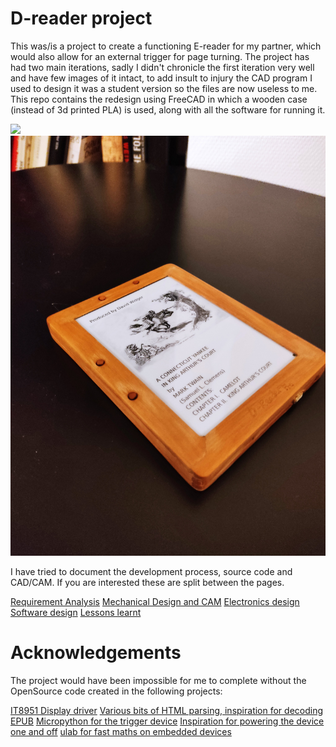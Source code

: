 # D-reader project

This was/is a project to create a functioning E-reader for my partner, which would also allow for an external trigger for page turning. The project has had two main iterations, sadly I didn't chronicle the first iteration very well and have few images of it intact, to add insult to injury the CAD program I used to design it was a student version so the files are now useless to me. This repo contains the redesign using FreeCAD in which a wooden case (instead of 3d printed PLA) is used, along with all the software for running it. 

![](photos/image%20(4).jpg) ![](photos/image%20(3).jpg)

I have tried to document the development process, source code and CAD/CAM. If you are interested these are split between the pages.

[Requirement Analysis](https://dtourolle.github.io/requirement-analysis.html)
[Mechanical Design and CAM](https://dtourolle.github.io/mechanical.html)
[Electronics design](https://dtourolle.github.io/electronics.html)
[Software design](https://dtourolle.github.io/software.html)
[Lessons learnt](https://dtourolle.github.io/lessons.html)

# Acknowledgements

The project would have been impossible for me to complete without the OpenSource code created in the following projects:

[IT8951 Display driver](https://github.com/GregDMeyer/IT8951)
[Various bits of HTML parsing, inspiration for decoding EPUB](https://github.com/wustho/epr)
[Micropython for the trigger device](https://micropython.org/)
[Inspiration for powering the device one and off](https://github.com/NeonHorizon/lipopi)
[ulab for fast maths on embedded devices](https://github.com/v923z/micropython-ulab)
